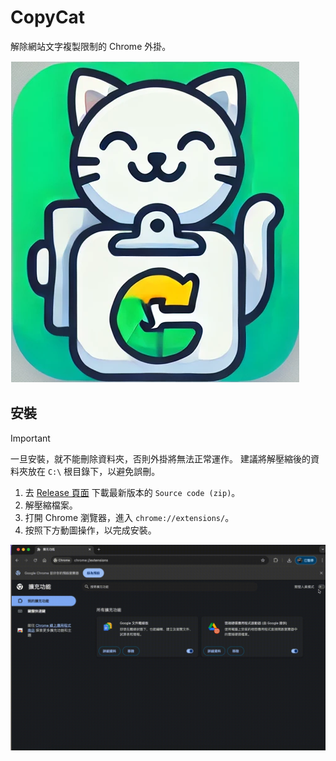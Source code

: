 # CopyCat

解除網站文字複製限制的 Chrome 外掛。

![logo](https://github.com/TimLai666/CopyCat/blob/main/icon.png)

## 安裝

> [!IMPORTANT]
> 一旦安裝，就不能刪除資料夾，否則外掛將無法正常運作。
> 建議將解壓縮後的資料夾放在 `C:\` 根目錄下，以避免誤刪。

1. 去 [Release 頁面](https://github.com/TimLai666/CopyCat/releases) 下載最新版本的 `Source code (zip)`。
2. 解壓縮檔案。
3. 打開 Chrome 瀏覽器，進入 `chrome://extensions/`。
4. 按照下方動圖操作，以完成安裝。

![Installation guide](https://github.com/TimLai666/CopyCat/blob/main/Installation_guide.gif)

